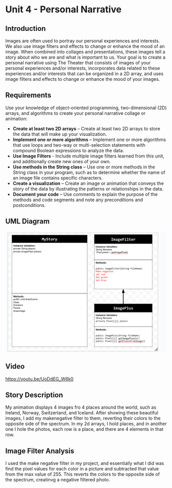 # Unit 4 - Personal Narrative

## Introduction

Images are often used to portray our personal experiences and interests. We also use image filters and effects to change or enhance the mood of an image. When combined into collages and presentations, these images tell a story about who we are and what is important to us. Your goal is to create a personal narrative using The Theater that consists of images of your personal experiences and/or interests, incorporates data related to these experiences and/or interests that can be organized in a 2D array, and uses image filters and effects to change or enhance the mood of your images.

## Requirements

Use your knowledge of object-oriented programming, two-dimensional (2D) arrays, and algorithms to create your personal narrative collage or animation:

- **Create at least two 2D arrays** – Create at least two 2D arrays to store the data that will make up your visualization.
- **Implement one or more algorithms** – Implement one or more algorithms that use loops and two-way or multi-selection statements with compound Boolean expressions to analyze the data.
- **Use Image Filters** - Include multiple image filters learned from this unit, and additionally create new ones of your own.
- **Use methods in the String class** – Use one or more methods in the String class in your program, such as to determine whether the name of an image file contains specific characters.
- **Create a visualization** – Create an image or animation that conveys the story of the data by illustrating the patterns or relationships in the data.
- **Document your code** – Use comments to explain the purpose of the methods and code segments and note any preconditions and postconditions.

## UML Diagram
![](image.png)

## Video
https://youtu.be/UoDdEG_W6k0

## Story Description
My animation displays 4 images fro 4 places around the world, such as Ireland, Norway, Switzerland, and Iceland. After showing these beautiful images, I add my makenegative filter to them, reverting their colors to the opposite side of the spectrum. In my 2d arrays, I hold places, and in another one I hole the photos, each row is a place, and there are 4 elements in that row.
## Image Filter Analysis
I used the make negative filter in my project, and essentially what I did was find the pixel values for each color in a picture and subtracted that value from the max value of 255. This reverts the colors to the opposite side of the spectrum, creatinvg a negative filtered photo.
